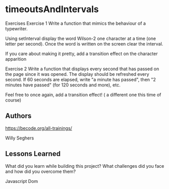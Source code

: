 # timeoutsAndIntervals


Exercises
Exercise 1
Write a function that mimics the behaviour of a typewriter.

Using setInterval display the word Wilson-2 one character at a time (one letter per second). Once the word is written on the screen clear the interval.

If you care about making it pretty, add a transition effect on the character apparition

Exercise 2
Write a function that displays every second that has passed on the page since it was opened. The display should be refreshed every second. If 60 seconds are elapsed, write "a minute has passed", then "2 minutes have passed" (for 120 seconds and more), etc.

Feel free to once again, add a transition effect! ( a different one this time of course)

## Authors

https://becode.org/all-trainings/

Willy Seghers
## Lessons Learned

What did you learn while building this project? What challenges did you face and how did you overcome them?

Javascript Dom